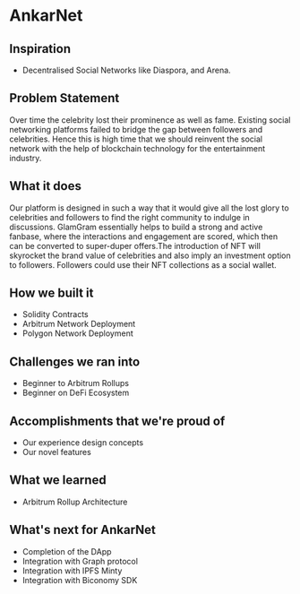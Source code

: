 # AnkarNet

## Inspiration
- Decentralised Social Networks like Diaspora, and Arena.

## Problem Statement
Over time the celebrity lost their prominence as well as fame. Existing social networking platforms failed to bridge the gap between followers and celebrities. Hence this is high time that we should reinvent the social network with the help of blockchain technology for the entertainment industry.

## What it does
Our platform is designed in such a way that it would give all the lost glory to celebrities and followers to find the right community to indulge in discussions. GlamGram essentially helps to build a strong and active fanbase, where the interactions and engagement are scored, which then can be converted to super-duper offers.The introduction of NFT will skyrocket the brand value of celebrities and also imply an investment option to followers. Followers could use their NFT collections as a social wallet.

## How we built it
- Solidity Contracts
- Arbitrum Network Deployment
- Polygon Network Deployment

## Challenges we ran into
- Beginner to Arbitrum Rollups
- Beginner on DeFi Ecosystem

## Accomplishments that we're proud of
- Our experience design concepts
- Our novel features

## What we learned
- Arbitrum Rollup Architecture

## What's next for AnkarNet
- Completion of the DApp
- Integration with Graph protocol
- Integration with IPFS Minty
- Integration with Biconomy SDK
